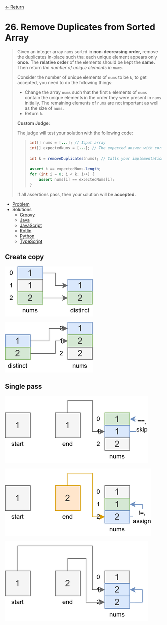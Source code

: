 [&larr; Return](https://hanggrian.github.io/grind-leetcode/)

# 26. Remove Duplicates from Sorted Array

> Given an integer array `nums` sorted in **non-decreasing order,** remove the
  duplicates in-place such that each unique element appears only **once.** The
  **relative order** of the elements should be kept the **same.** Then return
  *the number of unique elements in `nums`.*
>
> Consider the number of unique elements of `nums` to be `k`, to get accepted,
  you need to do the following things:
>
> - Change the array `nums` such that the first `k` elements of `nums` contain
    the unique elements in the order they were present in `nums` initially. The
    remaining elements of `nums` are not important as well as the size of
    `nums`.
> - Return `k`.
>
> **Custom Judge:**
>
> The judge will test your solution with the following code:
>
> > ```java
> > int[] nums = [...]; // Input array
> > int[] expectedNums = [...]; // The expected answer with correct length
> >
> > int k = removeDuplicates(nums); // Calls your implementation
> >
> > assert k == expectedNums.length;
> > for (int i = 0; i < k; i++) {
> >     assert nums[i] == expectedNums[i];
> > }
> > ```
>
> If all assertions pass, then your solution will be **accepted.**

- [Problem](https://leetcode.com/problems/remove-duplicates-from-sorted-array/)
- Solutions
  - [Groovy](https://github.com/hanggrian/grind-leetcode/blob/main/groovy/src/main/groovy/problems1_100/RemoveDuplicatesfromSortedArray.groovy)
  - [Java](https://github.com/hanggrian/grind-leetcode/blob/main/java/src/main/java/problems1_100/RemoveDuplicatesfromSortedArray.java)
  - [JavaScript](https://github.com/hanggrian/grind-leetcode/blob/main/javascript/src/problems1_100/remove-duplicates-from-sorted-array.js)
  - [Kotlin](https://github.com/hanggrian/grind-leetcode/blob/main/kotlin/src/main/kotlin/problems1_100/RemoveDuplicatesfromSortedArray.kt)
  - [Python](https://github.com/hanggrian/grind-leetcode/blob/main/python/src/problems1_100/remove_duplicates_from_sorted_array.py)
  - [TypeScript](https://github.com/hanggrian/grind-leetcode/blob/main/typescript/src/problems1_100/remove-duplicates-from-sorted-array.ts)

## Create copy

![](https://github.com/hanggrian/grind-leetcode/raw/assets/problems1_100/remove-duplicates-from-sorted-array1_1.svg)

![](https://github.com/hanggrian/grind-leetcode/raw/assets/problems1_100/remove-duplicates-from-sorted-array1_2.svg)

## Single pass

![](https://github.com/hanggrian/grind-leetcode/raw/assets/problems1_100/remove-duplicates-from-sorted-array2_1.svg)

![](https://github.com/hanggrian/grind-leetcode/raw/assets/problems1_100/remove-duplicates-from-sorted-array2_2.svg)

![](https://github.com/hanggrian/grind-leetcode/raw/assets/problems1_100/remove-duplicates-from-sorted-array2_3.svg)
